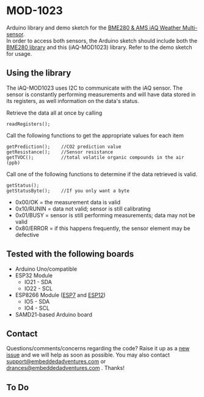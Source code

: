 # MOD-1023 #
Arduino library and demo sketch for the  <a href="http://www.embeddedadventures.com/bme280_AMS-IAQ_multi_sensor_mod-1023.html">BME280 & AMS iAQ Weather Multi-sensor</a>.
<br>
In order to access both sensors, the Arduino sketch should include both the <a href="https://github.com/embeddedadventures/BME280">BME280 library</a> and this (iAQ-MOD1023) library. Refer to the demo sketch for usage.


## Using the library ##

The iAQ-MOD1023 uses I2C to communicate with the iAQ sensor. The sensor is constantly performing measurements and will have data stored in its registers, as well information on the data's status.

Retrieve the data all at once by calling 

	readRegisters();

Call the following functions to get the appropriate values for each item

	getPrediction();	//CO2 prediction value
	getResistance();	//Sensor resistance
	getTVOC();			//total volatile organic compounds in the air (ppb)

Call one of the following functions to determine if the data retrieved is valid. 
	
	getStatus();
	getStatusByte();	//If you only want a byte

- 0x00/OK = the measurement data is valid
- 0x10/RUNIN = data not valid; sensor is still calibrating
- 0x01/BUSY = sensor is still performing measurements; data may not be valid
- 0x80/ERROR = if this happens frequently, the sensor element may be defective

## Tested with the following boards ##
- Arduino Uno/compatible
- ESP32 Module
	- IO21 - SDA
	- IO22 - SCL
- ESP8266 Module (<a href="http://www.embeddedadventures.com/esp8266_wifi_module_wrl-esp7.html">ESP7</a> and <a href="http://www.embeddedadventures.com/esp8266_wifi_module_wrl-esp12e.html">ESP12</a>)
	- IO5 - SDA
	- IO4 - SCL
- SAMD21-based Arduino board

## Contact ##
Questions/comments/concerns regarding the code? Raise it up as a <a href="https://github.com/embeddedadventures/MOD-1023/issues/new">new issue</a> and we will help as soon as possible. You may also contact support@embeddedadventures.com or drances@embeddedadventures.com . Thanks!

## To Do ##

